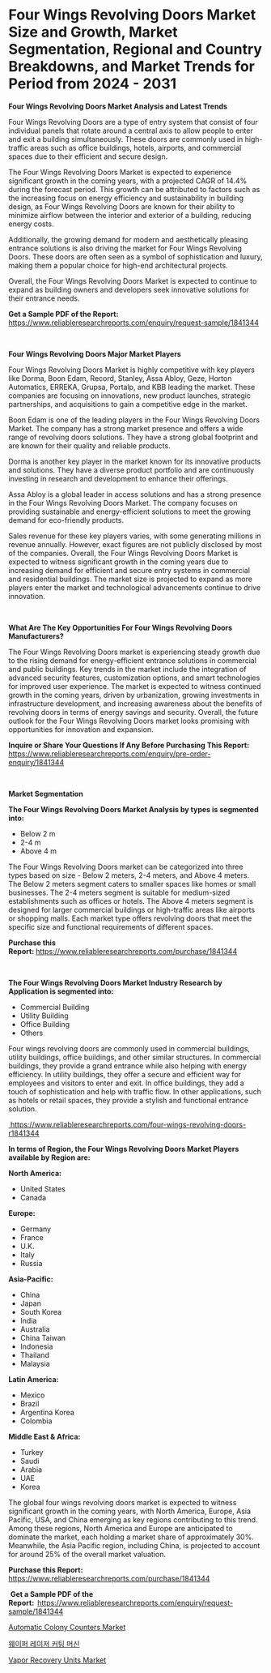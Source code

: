<p><h1>Four Wings Revolving Doors Market Size and Growth, Market Segmentation, Regional and Country Breakdowns, and Market Trends for Period from 2024 -  2031</h1></p><p><strong>Four Wings Revolving Doors Market Analysis and Latest Trends</strong></p>
<p><p>Four Wings Revolving Doors are a type of entry system that consist of four individual panels that rotate around a central axis to allow people to enter and exit a building simultaneously. These doors are commonly used in high-traffic areas such as office buildings, hotels, airports, and commercial spaces due to their efficient and secure design.</p><p>The Four Wings Revolving Doors Market is expected to experience significant growth in the coming years, with a projected CAGR of 14.4% during the forecast period. This growth can be attributed to factors such as the increasing focus on energy efficiency and sustainability in building design, as Four Wings Revolving Doors are known for their ability to minimize airflow between the interior and exterior of a building, reducing energy costs.</p><p>Additionally, the growing demand for modern and aesthetically pleasing entrance solutions is also driving the market for Four Wings Revolving Doors. These doors are often seen as a symbol of sophistication and luxury, making them a popular choice for high-end architectural projects.</p><p>Overall, the Four Wings Revolving Doors Market is expected to continue to expand as building owners and developers seek innovative solutions for their entrance needs.</p></p>
<p><strong>Get a Sample PDF of the Report:&nbsp;</strong> <a href="https://www.reliableresearchreports.com/enquiry/request-sample/1841344">https://www.reliableresearchreports.com/enquiry/request-sample/1841344</a></p>
<p>&nbsp;</p>
<p><strong>Four Wings Revolving Doors Major Market Players</strong></p>
<p><p>Four Wings Revolving Doors Market is highly competitive with key players like Dorma, Boon Edam, Record, Stanley, Assa Abloy, Geze, Horton Automatics, ERREKA, Grupsa, Portalp, and KBB leading the market. These companies are focusing on innovations, new product launches, strategic partnerships, and acquisitions to gain a competitive edge in the market.</p><p>Boon Edam is one of the leading players in the Four Wings Revolving Doors Market. The company has a strong market presence and offers a wide range of revolving doors solutions. They have a strong global footprint and are known for their quality and reliable products.</p><p>Dorma is another key player in the market known for its innovative products and solutions. They have a diverse product portfolio and are continuously investing in research and development to enhance their offerings.</p><p>Assa Abloy is a global leader in access solutions and has a strong presence in the Four Wings Revolving Doors Market. The company focuses on providing sustainable and energy-efficient solutions to meet the growing demand for eco-friendly products.</p><p>Sales revenue for these key players varies, with some generating millions in revenue annually. However, exact figures are not publicly disclosed by most of the companies. Overall, the Four Wings Revolving Doors Market is expected to witness significant growth in the coming years due to increasing demand for efficient and secure entry systems in commercial and residential buildings. The market size is projected to expand as more players enter the market and technological advancements continue to drive innovation.</p></p>
<p>&nbsp;</p>
<p><strong>What Are The Key Opportunities For Four Wings Revolving Doors Manufacturers?</strong></p>
<p><p>The Four Wings Revolving Doors market is experiencing steady growth due to the rising demand for energy-efficient entrance solutions in commercial and public buildings. Key trends in the market include the integration of advanced security features, customization options, and smart technologies for improved user experience. The market is expected to witness continued growth in the coming years, driven by urbanization, growing investments in infrastructure development, and increasing awareness about the benefits of revolving doors in terms of energy savings and security. Overall, the future outlook for the Four Wings Revolving Doors market looks promising with opportunities for innovation and expansion.</p></p>
<p><strong>Inquire or Share Your Questions If Any Before Purchasing This Report:</strong> <a href="https://www.reliableresearchreports.com/enquiry/pre-order-enquiry/1841344">https://www.reliableresearchreports.com/enquiry/pre-order-enquiry/1841344</a></p>
<p>&nbsp;</p>
<p><strong>Market Segmentation</strong></p>
<p><strong>The Four Wings Revolving Doors Market Analysis by types is segmented into:</strong></p>
<p><ul><li>Below 2 m</li><li>2-4 m</li><li>Above 4 m</li></ul></p>
<p><p>The Four Wings Revolving Doors market can be categorized into three types based on size - Below 2 meters, 2-4 meters, and Above 4 meters. The Below 2 meters segment caters to smaller spaces like homes or small businesses. The 2-4 meters segment is suitable for medium-sized establishments such as offices or hotels. The Above 4 meters segment is designed for larger commercial buildings or high-traffic areas like airports or shopping malls. Each market type offers revolving doors that meet the specific size and functional requirements of different spaces.</p></p>
<p><strong>Purchase this Report:&nbsp;</strong><a href="https://www.reliableresearchreports.com/purchase/1841344">https://www.reliableresearchreports.com/purchase/1841344</a></p>
<p>&nbsp;</p>
<p><strong>The Four Wings Revolving Doors Market Industry Research by Application is segmented into:</strong></p>
<p><ul><li>Commercial Building</li><li>Utility Building</li><li>Office Building</li><li>Others</li></ul></p>
<p><p>Four wings revolving doors are commonly used in commercial buildings, utility buildings, office buildings, and other similar structures. In commercial buildings, they provide a grand entrance while also helping with energy efficiency. In utility buildings, they offer a secure and efficient way for employees and visitors to enter and exit. In office buildings, they add a touch of sophistication and help with traffic flow. In other applications, such as hotels or retail spaces, they provide a stylish and functional entrance solution.</p></p>
<p><a href="https://www.reliableresearchreports.com/four-wings-revolving-doors-r1841344">&nbsp;https://www.reliableresearchreports.com/four-wings-revolving-doors-r1841344</a></p>
<p><strong>In terms of Region, the Four Wings Revolving Doors Market Players available by Region are:</strong></p>
<p>
    <p> <strong> North America: </strong>
        <ul>
            <li>United States</li>
            <li>Canada</li>
        </ul>
        </p> 
    <p> <strong> Europe: </strong>
        <ul>
            <li>Germany</li>
            <li>France</li>
            <li>U.K.</li>
            <li>Italy</li>
            <li>Russia</li>
        </ul>
        </p> 
    <p> <strong> Asia-Pacific: </strong>
        <ul>
            <li>China</li>
            <li>Japan</li>
            <li>South Korea</li>
            <li>India</li>
            <li>Australia</li>
            <li>China Taiwan</li>
            <li>Indonesia</li>
            <li>Thailand</li>
            <li>Malaysia</li>
        </ul>
        </p> 
    <p> <strong> Latin America: </strong>
        <ul>
            <li>Mexico</li>
            <li>Brazil</li>
            <li>Argentina Korea</li>
            <li>Colombia</li>
        </ul>
        </p> 
    <p> <strong> Middle East & Africa: </strong>
        <ul>
            <li>Turkey</li>
            <li>Saudi</li>
            <li>Arabia</li>
            <li>UAE</li>
            <li>Korea</li>
        </ul>
    </p>
    </p>
<p><p>The global four wings revolving doors market is expected to witness significant growth in the coming years, with North America, Europe, Asia Pacific, USA, and China emerging as key regions contributing to this trend. Among these regions, North America and Europe are anticipated to dominate the market, each holding a market share of approximately 30%. Meanwhile, the Asia Pacific region, including China, is projected to account for around 25% of the overall market valuation.</p></p>
<p><strong>Purchase this Report: </strong><a href="https://www.reliableresearchreports.com/purchase/1841344">https://www.reliableresearchreports.com/purchase/1841344</a></p>
<p>&nbsp;<strong>Get a Sample PDF of the Report:&nbsp;&nbsp;</strong><a href="https://www.reliableresearchreports.com/enquiry/request-sample/1841344">https://www.reliableresearchreports.com/enquiry/request-sample/1841344</a></p>
<p><strong></strong></p>
<p><p><a href="https://github.com/AKSHATREPORTPRIME/Market-Research-Report-List-5/blob/main/automatic-colony-counters-market.md">Automatic Colony Counters Market</a></p><p><a href="https://github.com/alfitoms13/Market-Research-Report-List-1/blob/main/4921934176571.md">웨이퍼 레이저 커팅 머신</a></p><p><a href="https://github.com/indrystar/Market-Research-Report-List-4/blob/main/vapor-recovery-units-market.md">Vapor Recovery Units Market</a></p></p>